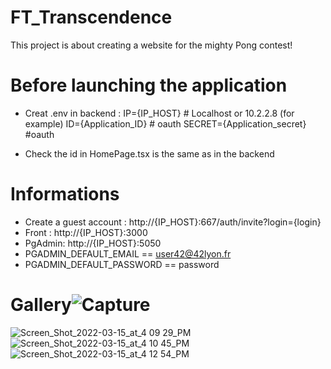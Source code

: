 # FT_Transcendence

This project is about creating a website for the mighty Pong contest!

# Before launching the application

- Creat .env in backend : 
    IP={IP_HOST}  # Localhost or 10.2.2.8 (for example)
    ID={Application_ID} # oauth
    SECRET={Application_secret} #oauth

- Check the id in HomePage.tsx is the same as in the backend

# Informations
- Create a guest account : http://{IP_HOST}:667/auth/invite?login={login}
- Front : http://{IP_HOST}:3000
- PgAdmin: http://{IP_HOST}:5050
- PGADMIN_DEFAULT_EMAIL == user42@42lyon.fr
- PGADMIN_DEFAULT_PASSWORD == password

# Gallery![Capture](https://user-images.githubusercontent.com/52237626/169102020-07931afe-c0fd-423d-bd5c-fe322efc32a1.PNG)
![Screen_Shot_2022-03-15_at_4 09 29_PM](https://user-images.githubusercontent.com/52237626/169102032-af7bf47e-66ce-4db4-b385-505819336183.png)
![Screen_Shot_2022-03-15_at_4 10 45_PM](https://user-images.githubusercontent.com/52237626/169102049-426101db-041d-4735-8bf2-d33142a78560.png)
![Screen_Shot_2022-03-15_at_4 12 54_PM](https://user-images.githubusercontent.com/52237626/169102061-2e59f56b-29fe-4071-bbac-13b082ecb511.png)

